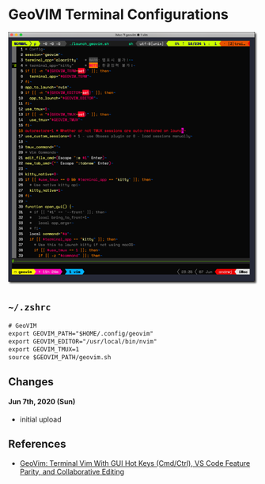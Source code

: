 # GeoVIM Terminal Configurations

![screenshot](https://raw.githubusercontent.com/andrwj/geovim/master/geovim.png)

## `~/.zshrc`

```
# GeoVIM
export GEOVIM_PATH="$HOME/.config/geovim"
export GEOVIM_EDITOR="/usr/local/bin/nvim"
export GEOVIM_TMUX=1
source $GEOVIM_PATH/geovim.sh
```

## Changes

#### Jun 7th, 2020 (Sun)
* initial upload


## References
* [GeoVim: Terminal Vim With GUI Hot Keys (Cmd/Ctrl), VS Code Feature Parity, and Collaborative Editing](https://www.instapainting.com/blog/terminal-vim-with-command-control-hot-key/)
